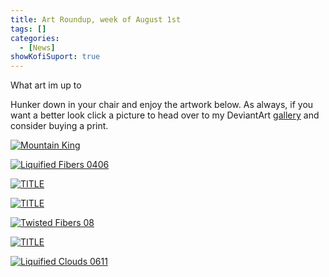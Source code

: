 ```yaml
---
title: Art Roundup, week of August 1st
tags: []
categories:
  - [News]
showKofiSuport: true
---
```

What art im up to<!-- more -->

Hunker down in your chair and enjoy the artwork below. As always, if you want a better look click a picture to head over to my DeviantArt [gallery](https://www.deviantart.com/stevenmeehan/gallery/all) and consider buying a print.

<div class="center">

[![Mountain King](IMAGE-LINK "Mountain King")](PAGE-URL)

</div>

<div class="center">

[![Liquified Fibers 0406](IMAGE-LINK "Liquified Fibers 0406")](PAGE-URL)

</div>

<div class="center">

[![TITLE](IMAGE-LINK "TITLE")](PAGE-URL)

</div>

<div class="center">

[![TITLE](IMAGE-LINK "TITLE")](PAGE-URL)

</div>

<div class="center">

[![Twisted Fibers 08](IMAGE-LINK "Twisted Fibers 08")](PAGE-URL)

</div>

<div class="center">

[![TITLE](IMAGE-LINK "TITLE")](PAGE-URL)

</div>

<div class="center">

[![Liquified Clouds 0611](IMAGE-LINK "Liquified Clouds 0611")](PAGE-URL)

</div>